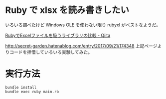 # Ruby で xlsx を読み書きしたい

いろいろ調べたけど Windows OLE を使わない限り  rubyxl がベストなようだ。

[RubyでExcelファイルを扱うライブラリの比較 - Qiita](https://qiita.com/damassima/items/1b791ba90459ef0534fe)


http://secret-garden.hatenablog.com/entry/2017/09/21/174348 上記ページよりコードを拝借していろいろ実験してみた。

# 実行方法

``` shell-session
bundle install
bundle exec ruby main.rb
```
